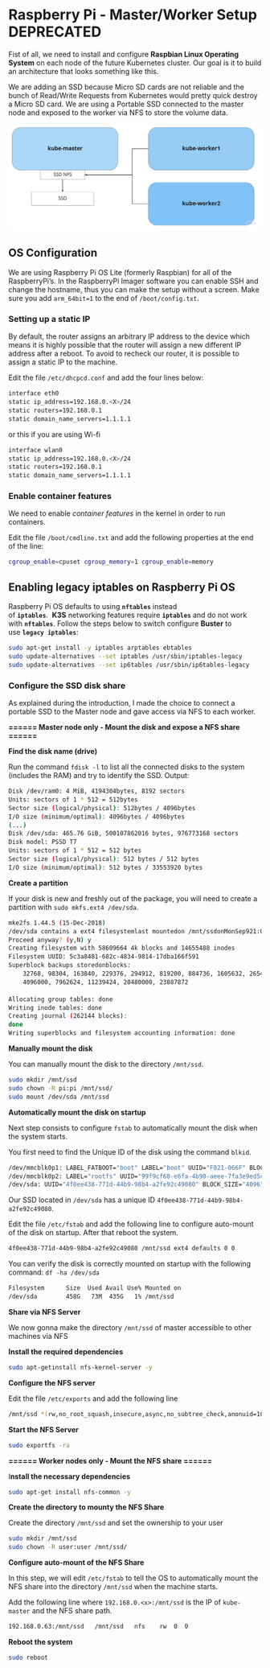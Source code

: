 # Raspberry Pi - Master/Worker Setup DEPRECATED

Fist of all, we need to install and configure **Raspbian Linux Operating System** on each node of the future Kubernetes cluster. Our goal is it to build an architecture that looks something like this.

We are adding an SSD because Micro SD cards are not reliable and the bunch of Read/Write Requests from Kubernetes would pretty quick destroy a Micro SD card. We are using a Portable SSD connected to the master node and exposed to the worker via NFS to store the volume data.

![Architecture](/assets/architecture.jpeg)

## OS Configuration

We are using Raspberry Pi OS Lite (formerly Raspbian) for all of the RaspberryPi’s. In the RaspberryPi Imager software you can enable SSH and change the hostname, thus you can make the setup without a screen. Make sure you add `arm_64bit=1` to the end of `/boot/config.txt`.

### Setting up a static IP

By default, the router assigns an arbitrary IP address to the device which means it is highly possible that the router will assign a new different IP address after a reboot. To avoid to recheck our router, it is possible to assign a static IP to the machine.

Edit the file `/etc/dhcpcd.conf` and add the four lines below:

```bash
interface eth0
static ip_address=192.168.0.<X>/24
static routers=192.168.0.1
static domain_name_servers=1.1.1.1
```

or this if you are using Wi-fi

```bash
interface wlan0
static ip_address=192.168.0.<X>/24
static routers=192.168.0.1
static domain_name_servers=1.1.1.1
```

### Enable container features

We need to enable *container features* in the kernel in order to run containers.

Edit the file `/boot/cmdline.txt` and add the following properties at the end of the line:

```bash
cgroup_enable=cpuset cgroup_memory=1 cgroup_enable=memory
```

## Enabling legacy iptables on Raspberry Pi OS

Raspberry Pi OS defaults to using **`nftables`** instead of **`iptables`**.  **K3S** networking features require **`iptables`** and do not work with **`nftables`**. Follow the steps below to switch configure **Buster** to use **`legacy iptables`**:

```bash
sudo apt-get install -y iptables arptables ebtables
sudo update-alternatives --set iptables /usr/sbin/iptables-legacy
sudo update-alternatives --set ip6tables /usr/sbin/ip6tables-legacy
```

### Configure the SSD disk share

As explained during the introduction, I made the choice to connect a portable SSD to the Master node and gave access via NFS to each worker.

**====== Master node only - Mount the disk and expose a NFS share ======**

**Find the disk name (drive)**

Run the command `fdisk -l` to list all the connected disks to the system (includes the RAM) and try to identify the SSD. Output:

```bash
Disk /dev/ram0: 4 MiB, 4194304bytes, 8192 sectors
Units: sectors of 1 * 512 = 512bytes
Sector size (logical/physical): 512bytes / 4096bytes
I/O size (minimum/optimal): 4096bytes / 4096bytes
(...)
Disk /dev/sda: 465.76 GiB, 500107862016 bytes, 976773168 sectors
Disk model: PSSD T7
Units: sectors of 1 * 512 = 512 bytes
Sector size (logical/physical): 512 bytes / 512 bytes
I/O size (minimum/optimal): 512 bytes / 33553920 bytes
```

**Create a partition**

If your disk is new and freshly out of the package, you will need to create a partition with `sudo mkfs.ext4 /dev/sda`.

```bash
mke2fs 1.44.5 (15-Dec-2018)
/dev/sda contains a ext4 filesystemlast mountedon /mnt/ssdonMonSep921:06:472019
Proceed anyway? (y,N) y
Creating filesystem with 58609664 4k blocks and 14655488 inodes
Filesystem UUID: 5c3a8481-682c-4834-9814-17dba166f591
Superblock backups storedonblocks:
    32768, 98304, 163840, 229376, 294912, 819200, 884736, 1605632, 2654208,
    4096000, 7962624, 11239424, 20480000, 23887872

Allocating group tables: done
Writing inode tables: done
Creating journal (262144 blocks):
done
Writing superblocks and filesystem accounting information: done
```

**Manually mount the disk**

You can manually mount the disk to the directory `/mnt/ssd`.

```bash
sudo mkdir /mnt/ssd
sudo chown -R pi:pi /mnt/ssd/
sudo mount /dev/sda /mnt/ssd
```

**Automatically mount the disk on startup**

Next step consists to configure `fstab` to automatically mount the disk when the system starts.

You first need to find the Unique ID of the disk using the command `blkid`.

```bash
/dev/mmcblk0p1: LABEL_FATBOOT="boot" LABEL="boot" UUID="F021-066F" BLOCK_SIZE="512" TYPE="vfat" PARTUUID="fb9cde7a-01"
/dev/mmcblk0p2: LABEL="rootfs" UUID="99f9cf68-e6fa-4b90-aeee-7fa3e9ed5c2d" BLOCK_SIZE="4096" TYPE="ext4" PARTUUID="fb9cde7a-02"
/dev/sda: UUID="4f0ee438-771d-44b9-98b4-a2fe92c49080" BLOCK_SIZE="4096" TYPE="ext4"
```

Our SSD located in `/dev/sda` has a unique ID `4f0ee438-771d-44b9-98b4-a2fe92c49080`.

Edit the file `/etc/fstab` and add the following line to configure auto-mount of the disk on startup. After that reboot the system.

```bash
4f0ee438-771d-44b9-98b4-a2fe92c49080 /mnt/ssd ext4 defaults 0 0
```

You can verify the disk is correctly mounted on startup with the following command: `df -ha /dev/sda`

```bash
Filesystem      Size  Used Avail Use% Mounted on
/dev/sda        458G   73M  435G   1% /mnt/ssd
```

**Share via NFS Server**

We now gonna make the directory `/mnt/ssd` of master accessible to other machines via NFS

**Install the required dependencies**

```bash
sudo apt-getinstall nfs-kernel-server -y
```

**Configure the NFS server**

Edit the file `/etc/exports` and add the following line

```bash
/mnt/ssd *(rw,no_root_squash,insecure,async,no_subtree_check,anonuid=1000,anongid=1000)
```

**Start the NFS Server**

```bash
sudo exportfs -ra
```

**====== Worker nodes only - Mount the NFS share ======**

I**nstall the necessary dependencies**

```bash
sudo apt-get install nfs-common -y
```

**Create the directory to mounty the NFS Share**

Create the directory `/mnt/ssd` and set the ownership to your user

```bash
sudo mkdir /mnt/ssd
sudo chown -R user:user /mnt/ssd/
```

**Configure auto-mount of the NFS Share**

In this step, we will edit `/etc/fstab` to tell the OS to automatically mount the NFS share into the directory `/mnt/ssd` when the machine starts.

Add the following line where `192.168.0.<x>:/mnt/ssd` is the IP of `kube-master` and the NFS share path.

```bash
192.168.0.63:/mnt/ssd   /mnt/ssd   nfs    rw  0  0
```

**Reboot the system**

```bash
sudo reboot
```
